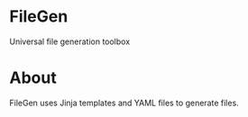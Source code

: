 FileGen
=======

Universal file generation toolbox


About
=====

FileGen uses Jinja templates and YAML files to generate files.
